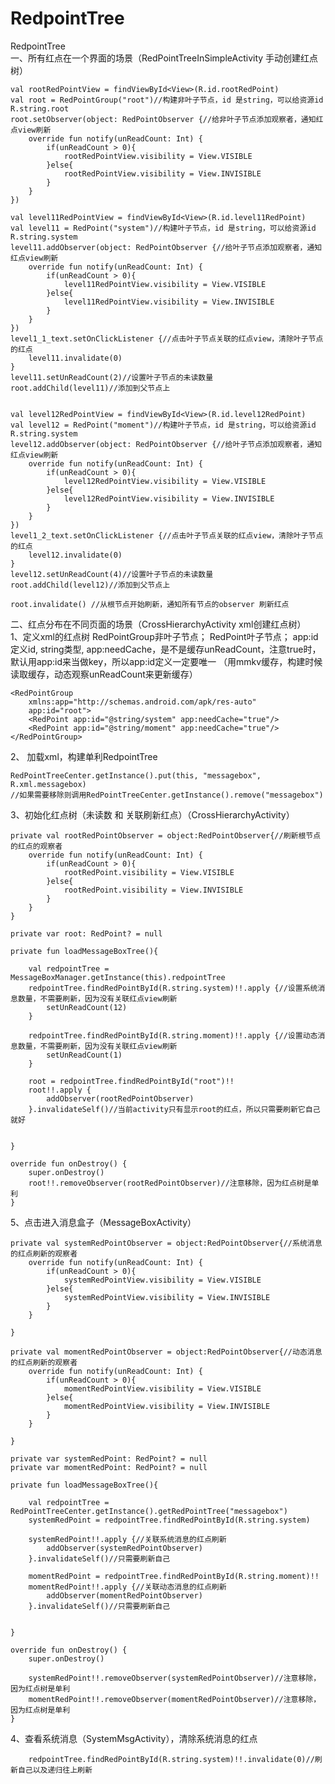 # RedpointTree
RedpointTree</br>
一、所有红点在一个界面的场景（RedPointTreeInSimpleActivity 手动创建红点树）

    val rootRedPointView = findViewById<View>(R.id.rootRedPoint)
    val root = RedPointGroup("root")//构建非叶子节点，id 是string，可以给资源id R.string.root
    root.setObserver(object: RedPointObserver {//给非叶子节点添加观察者，通知红点view刷新
        override fun notify(unReadCount: Int) {
            if(unReadCount > 0){
                rootRedPointView.visibility = View.VISIBLE
            }else{
                rootRedPointView.visibility = View.INVISIBLE
            }
        }
    })

    val level11RedPointView = findViewById<View>(R.id.level11RedPoint)
    val level11 = RedPoint("system")//构建叶子节点，id 是string，可以给资源id R.string.system
    level11.addObserver(object: RedPointObserver {//给叶子节点添加观察者，通知红点view刷新
        override fun notify(unReadCount: Int) {
            if(unReadCount > 0){
                level11RedPointView.visibility = View.VISIBLE
            }else{
                level11RedPointView.visibility = View.INVISIBLE
            }
        }
    })
    level1_1_text.setOnClickListener {//点击叶子节点关联的红点view，清除叶子节点的红点
        level11.invalidate(0)
    }
    level11.setUnReadCount(2)//设置叶子节点的未读数量
    root.addChild(level11)//添加到父节点上


    val level12RedPointView = findViewById<View>(R.id.level12RedPoint)
    val level12 = RedPoint("moment")//构建叶子节点，id 是string，可以给资源id R.string.system
    level12.addObserver(object: RedPointObserver {//给叶子节点添加观察者，通知红点view刷新
        override fun notify(unReadCount: Int) {
            if(unReadCount > 0){
                level12RedPointView.visibility = View.VISIBLE
            }else{
                level12RedPointView.visibility = View.INVISIBLE
            }
        }
    })
    level1_2_text.setOnClickListener {//点击叶子节点关联的红点view，清除叶子节点的红点
        level12.invalidate(0)
    }
    level12.setUnReadCount(4)//设置叶子节点的未读数量
    root.addChild(level12)//添加到父节点上

    root.invalidate() //从根节点开始刷新，通知所有节点的observer 刷新红点      
    
二、红点分布在不同页面的场景（CrossHierarchyActivity xml创建红点树）<br>
1、定义xml的红点树
RedPointGroup非叶子节点；
RedPoint叶子节点；
app:id定义id, string类型,
app:needCache，是不是缓存unReadCount，注意true时，默认用app:id来当做key，所以app:id定义一定要唯一
（用mmkv缓存，构建时候读取缓存，动态观察unReadCount来更新缓存）
    
    <RedPointGroup
        xmlns:app="http://schemas.android.com/apk/res-auto"
        app:id="root">
        <RedPoint app:id="@string/system" app:needCache="true"/>
        <RedPoint app:id="@string/moment" app:needCache="true"/>
    </RedPointGroup>

2、 加载xml，构建单利RedpointTree

    RedPointTreeCenter.getInstance().put(this, "messagebox", R.xml.messagebox)
    //如果需要移除则调用RedPointTreeCenter.getInstance().remove("messagebox")

    
3、初始化红点树（未读数 和 关联刷新红点）（CrossHierarchyActivity）

    private val rootRedPointObserver = object:RedPointObserver{//刷新根节点的红点的观察者
        override fun notify(unReadCount: Int) {
            if(unReadCount > 0){
                rootRedPoint.visibility = View.VISIBLE
            }else{
                rootRedPoint.visibility = View.INVISIBLE
            }
        }
    }

    private var root: RedPoint? = null

    private fun loadMessageBoxTree(){

        val redpointTree = MessageBoxManager.getInstance(this).redpointTree
        redpointTree.findRedPointById(R.string.system)!!.apply {//设置系统消息数量，不需要刷新，因为没有关联红点view刷新
            setUnReadCount(12)
        }

        redpointTree.findRedPointById(R.string.moment)!!.apply {//设置动态消息数量，不需要刷新，因为没有关联红点view刷新
            setUnReadCount(1)
        }

        root = redpointTree.findRedPointById("root")!!
        root!!.apply {
            addObserver(rootRedPointObserver)
        }.invalidateSelf()//当前activity只有显示root的红点，所以只需要刷新它自己就好


    }

    override fun onDestroy() {
        super.onDestroy()
        root!!.removeObserver(rootRedPointObserver)//注意移除，因为红点树是单利
    }

5、点击进入消息盒子（MessageBoxActivity）

    private val systemRedPointObserver = object:RedPointObserver{//系统消息的红点刷新的观察者
        override fun notify(unReadCount: Int) {
            if(unReadCount > 0){
                systemRedPointView.visibility = View.VISIBLE
            }else{
                systemRedPointView.visibility = View.INVISIBLE
            }
        }

    }

    private val momentRedPointObserver = object:RedPointObserver{//动态消息的红点刷新的观察者
        override fun notify(unReadCount: Int) {
            if(unReadCount > 0){
                momentRedPointView.visibility = View.VISIBLE
            }else{
                momentRedPointView.visibility = View.INVISIBLE
            }
        }

    }

    private var systemRedPoint: RedPoint? = null
    private var momentRedPoint: RedPoint? = null

    private fun loadMessageBoxTree(){

        val redpointTree = RedPointTreeCenter.getInstance().getRedPointTree("messagebox")
        systemRedPoint = redpointTree.findRedPointById(R.string.system)

        systemRedPoint!!.apply {//关联系统消息的红点刷新
            addObserver(systemRedPointObserver)
        }.invalidateSelf()//只需要刷新自己

        momentRedPoint = redpointTree.findRedPointById(R.string.moment)!!
        momentRedPoint!!.apply {//关联动态消息的红点刷新
            addObserver(momentRedPointObserver)
        }.invalidateSelf()//只需要刷新自己


    }

    override fun onDestroy() {
        super.onDestroy()

        systemRedPoint!!.removeObserver(systemRedPointObserver)//注意移除，因为红点树是单利
        momentRedPoint!!.removeObserver(momentRedPointObserver)//注意移除，因为红点树是单利
    }

4、查看系统消息（SystemMsgActivity），清除系统消息的红点

        redpointTree.findRedPointById(R.string.system)!!.invalidate(0)//刷新自己以及递归往上刷新




 
